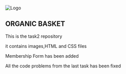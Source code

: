 ![Logo](https://github.com/TanmayGupta2248/Task2_WEB/assets/170963298/c1510249-059e-47c2-9403-cabe88ebd2ce)
## ORGANIC BASKET 

This is the task2 repository 

it contains images,HTML and CSS files

Membership Form has been added 

All the code problems from the last task has been fixed
